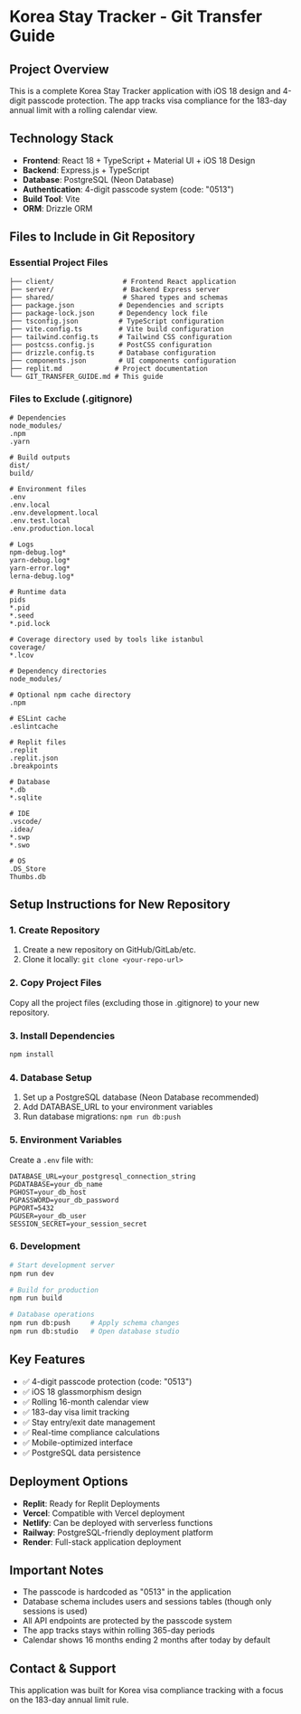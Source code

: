 # Korea Stay Tracker - Git Transfer Guide

## Project Overview
This is a complete Korea Stay Tracker application with iOS 18 design and 4-digit passcode protection. The app tracks visa compliance for the 183-day annual limit with a rolling calendar view.

## Technology Stack
- **Frontend**: React 18 + TypeScript + Material UI + iOS 18 Design
- **Backend**: Express.js + TypeScript
- **Database**: PostgreSQL (Neon Database)
- **Authentication**: 4-digit passcode system (code: "0513")
- **Build Tool**: Vite
- **ORM**: Drizzle ORM

## Files to Include in Git Repository

### Essential Project Files
```
├── client/                 # Frontend React application
├── server/                 # Backend Express server
├── shared/                 # Shared types and schemas
├── package.json           # Dependencies and scripts
├── package-lock.json      # Dependency lock file
├── tsconfig.json          # TypeScript configuration
├── vite.config.ts         # Vite build configuration
├── tailwind.config.ts     # Tailwind CSS configuration
├── postcss.config.js      # PostCSS configuration
├── drizzle.config.ts      # Database configuration
├── components.json        # UI components configuration
├── replit.md             # Project documentation
└── GIT_TRANSFER_GUIDE.md # This guide
```

### Files to Exclude (.gitignore)
```
# Dependencies
node_modules/
.npm
.yarn

# Build outputs
dist/
build/

# Environment files
.env
.env.local
.env.development.local
.env.test.local
.env.production.local

# Logs
npm-debug.log*
yarn-debug.log*
yarn-error.log*
lerna-debug.log*

# Runtime data
pids
*.pid
*.seed
*.pid.lock

# Coverage directory used by tools like istanbul
coverage/
*.lcov

# Dependency directories
node_modules/

# Optional npm cache directory
.npm

# ESLint cache
.eslintcache

# Replit files
.replit
.replit.json
.breakpoints

# Database
*.db
*.sqlite

# IDE
.vscode/
.idea/
*.swp
*.swo

# OS
.DS_Store
Thumbs.db
```

## Setup Instructions for New Repository

### 1. Create Repository
1. Create a new repository on GitHub/GitLab/etc.
2. Clone it locally: `git clone <your-repo-url>`

### 2. Copy Project Files
Copy all the project files (excluding those in .gitignore) to your new repository.

### 3. Install Dependencies
```bash
npm install
```

### 4. Database Setup
1. Set up a PostgreSQL database (Neon Database recommended)
2. Add DATABASE_URL to your environment variables
3. Run database migrations: `npm run db:push`

### 5. Environment Variables
Create a `.env` file with:
```
DATABASE_URL=your_postgresql_connection_string
PGDATABASE=your_db_name
PGHOST=your_db_host
PGPASSWORD=your_db_password
PGPORT=5432
PGUSER=your_db_user
SESSION_SECRET=your_session_secret
```

### 6. Development
```bash
# Start development server
npm run dev

# Build for production
npm run build

# Database operations
npm run db:push     # Apply schema changes
npm run db:studio   # Open database studio
```

## Key Features
- ✅ 4-digit passcode protection (code: "0513")
- ✅ iOS 18 glassmorphism design
- ✅ Rolling 16-month calendar view
- ✅ 183-day visa limit tracking
- ✅ Stay entry/exit date management
- ✅ Real-time compliance calculations
- ✅ Mobile-optimized interface
- ✅ PostgreSQL data persistence

## Deployment Options
- **Replit**: Ready for Replit Deployments
- **Vercel**: Compatible with Vercel deployment
- **Netlify**: Can be deployed with serverless functions
- **Railway**: PostgreSQL-friendly deployment platform
- **Render**: Full-stack application deployment

## Important Notes
- The passcode is hardcoded as "0513" in the application
- Database schema includes users and sessions tables (though only sessions is used)
- All API endpoints are protected by the passcode system
- The app tracks stays within rolling 365-day periods
- Calendar shows 16 months ending 2 months after today by default

## Contact & Support
This application was built for Korea visa compliance tracking with a focus on the 183-day annual limit rule.
